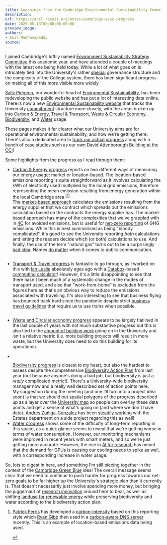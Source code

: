 ```yaml
---
title: Learnings from the Cambridge Environmental Sustainability Committee
description:
url: https://anil.recoil.org/notes/cambridge-essc-progress
date: 2025-05-13T00:00:00-00:00
preview_image:
authors:
- Anil Madhavapeddy
source:
---
```


<p>I joined Cambridge's loftily named <a href="https://www.governance.cam.ac.uk/committees/essc/Pages/default.aspx">Environment Sustainability Strategy Committee</a> this academic year, and have attended a couple of meetings with the latest one being held today. While a lot of what goes on is intricately tied into the University's rather <a href="https://www.governance.cam.ac.uk/Pages/default.aspx">special</a> governance structure and the complexity of the College system, there has been significant progress on making all of this more visible more widely.</p>
<p><a href="mailto:Sally.Pidgeon@admin.cam.ac.uk" class="contact">Sally Pidgeon</a>, our wonderful head of <a href="https://www.environment.admin.cam.ac.uk/">Enviromental Sustainaibility</a>, has been redeveloping the public website and has put a lot of interesting data online.
There is now a new <a href="https://www.environment.admin.cam.ac.uk/">Environmental Sustainability website</a> that tracks the University <a href="https://www.environment.admin.cam.ac.uk/our-commitments-and-approach">committment</a> structure more closely, with the areas broken up into <a href="https://www.environment.admin.cam.ac.uk/our-commitments-and-approach/carbon-and-energy">Carbon &amp; Energy</a>, <a href="https://www.environment.admin.cam.ac.uk/our-commitments-and-approach/travel-and-transport">Travel &amp; Transport</a>, <a href="https://www.environment.admin.cam.ac.uk/our-commitments-and-approach/waste-and-circular-economy">Waste &amp; Circular Economy</a>, <a href="https://www.environment.admin.cam.ac.uk/our-commitments-and-approach/biodiversity">Biodiversity</a>, and <a href="https://www.environment.admin.cam.ac.uk/our-commitments-and-approach/water">Water</a> usage.</p>
<p>These pages makes it far clearer what our University aims are for operational environmental sustainability, and how we're getting there. There's also a dedicated area to <a href="https://www.environment.admin.cam.ac.uk/our-progress">track our actual progress</a> along with a bunch of <a href="https://www.environment.admin.cam.ac.uk/news">case studies</a> such as our own <a href="https://www.environment.admin.cam.ac.uk/news/david-attenborough-building-outstanding-environmental-management">David Attenborough Building at the CCI</a>!</p>
<p>Some highlights from the progress as I read through them:</p>
<ul>
<li><a href="https://www.environment.admin.cam.ac.uk/our-progress/carbon-and-energy-progress">Carbon &amp; Energy progress</a> reports on two different ways of measuring our energy usage: market <em>or</em> location-based. The location-based emissions reporting is quite straightforward as it involves calculating the kWh of electricity used multiplied by the local grid emissions, therefore representing the mean emission resulting from energy generation within the local Cambridge area.<sup><a href="https://anil.recoil.org/news.xml#fn-1" role="doc-noteref" class="fn-label">[1]</a></sup> <br>The <a href="https://ghgprotocol.org/sites/default/files/2022-12/Scope2_ExecSum_Final.pdf">market-based approach</a> calculates the emissions resulting from the energy supplier that we contract which spreads out the emissions calculation based on the contracts the energy supplier has. The market-based approach has many of the complexities that we've grappled with in <a href="https://4c.cst.cam.ac.uk">4C</a> for avoided emissions, but is useful for <a href="https://ghgprotocol.org/sites/default/files/2022-12/Scope2_ExecSum_Final.pdf">net-zero reporting</a> of GHG emissions.  While this is best summarised as being "bloody complicated", it's good to see the University reporting <em>both</em> calculations and letting the readers decide which (or both) calculations to use.
And finally, the use of the term "natural gas" turns out to be a surprisingly <a href="https://climatecommunication.yale.edu/publications/should-it-be-called-natural-gas-or-methane/">bad idea</a>.  Names <a href="https://news.gallup.com/opinion/polling-matters/169541/name-affordable-care-act-obamacare.aspx">do matter</a> when it comes to public communication.
<a href="https://www.environment.admin.cam.ac.uk/our-progress/carbon-and-energy-progress"> <figure class="image-center"><img src="https://anil.recoil.org/images/essc-1.webp" loading="lazy" class="content-image" alt="" srcset="/images/essc-1.1024.webp 1024w,/images/essc-1.1280.webp 1280w,/images/essc-1.1440.webp 1440w,/images/essc-1.1600.webp 1600w,/images/essc-1.320.webp 320w,/images/essc-1.480.webp 480w,/images/essc-1.640.webp 640w,/images/essc-1.768.webp 768w" title="" sizes="(max-width: 768px) 100vw, 33vw"><figcaption></figcaption></figure>
 </a></li>
<li><a href="https://www.environment.admin.cam.ac.uk/our-progress/travel-and-transport-progress">Transport &amp; Travel progress</a> is fantastic to go through, as I worked on this with <a href="https://anil.recoil.org/news.xml" class="contact">Ian Leslie</a> absolutely ages ago with a <a href="https://anil.recoil.org/papers/2015-aarhus-databox">Databox</a>-based <a href="https://anil.recoil.org/papers/2012-mpm-caware">commuting calculator</a>!  However, it's a little disappointing to see that there hasn't been much of a systematic change in the modes of transport used, and also that "work-from-home" is excluded from the figures here as that's an obvious way to reduce the emissions associated with travelling. It's also interesting to see that business flying has bounced back hard since the pandemic despite strict <a href="https://www.environment.admin.cam.ac.uk/files/guidelines_for_sustainable_business_travel_approved.pdf">business travel guidelines</a> that require us to use trains when possible.
<a href="https://www.environment.admin.cam.ac.uk/our-progress/travel-and-transport-progress"> <figure class="image-center"><img src="https://anil.recoil.org/images/essc-2.webp" loading="lazy" class="content-image" alt="" srcset="/images/essc-2.1024.webp 1024w,/images/essc-2.1280.webp 1280w,/images/essc-2.1440.webp 1440w,/images/essc-2.320.webp 320w,/images/essc-2.480.webp 480w,/images/essc-2.640.webp 640w,/images/essc-2.768.webp 768w" title="" sizes="(max-width: 768px) 100vw, 33vw"><figcaption></figcaption></figure>
 </a></li>
<li><a href="https://www.environment.admin.cam.ac.uk/our-progress/waste-and-circular-economy-progress">Waste and Circular economy progress</a> appears to be largely flatlined in the last couple of years with not much substantive progress but this is also tied to the <a href="https://www.em.admin.cam.ac.uk/reshaping-our-estate">amount of building work</a> going on in the University and isn't a relative metric (i.e. more building projects will result in more waste, but the University does need to do this building for its operations).</li>
<li><a href="https://www.environment.admin.cam.ac.uk/files/uoc_bap.pdf"> <figure class="image-right"><img src="https://anil.recoil.org/images/bap-1.webp" loading="lazy" class="content-image" alt="" srcset="/images/bap-1.1024.webp 1024w,/images/bap-1.1280.webp 1280w,/images/bap-1.1440.webp 1440w,/images/bap-1.1600.webp 1600w,/images/bap-1.1920.webp 1920w,/images/bap-1.320.webp 320w,/images/bap-1.480.webp 480w,/images/bap-1.640.webp 640w,/images/bap-1.768.webp 768w" title="" sizes="(max-width: 768px) 100vw, 33vw"><figcaption></figcaption></figure>
 </a> <a href="https://www.environment.admin.cam.ac.uk/our-progress/biodiversity-progress">Biodiversity progress</a> is closest to my heart, but also the hardest to assess despite the comprehensive <a href="https://www.environment.admin.cam.ac.uk/files/uoc_bap.pdf">Biodiversity Action Plan</a> from last year (not because anyone's doing a bad job, but biodiversity is just a <em>really</em> complicated <a href="https://anil.recoil.org/papers/2024-life">metric</a>!). There's a University-wide biodiversity manager now and a really well described set of action points here.
<br> My suggestion during the meeting (and one I'll turn into a project idea soon) is that we should put spatial polygons of the progress described up as a layer over the <a href="https://map.cam.ac.uk">University map</a> so people can overlay these data points and get a sense of what's going on (and where we don't have data). <a href="https://ancazugo.github.io/" class="contact">Andres Zuñiga-Gonzalez</a> has been <a href="https://ancazugo.github.io/research/outreach/2025/04/27/weekly-notes.html">steadily working</a> with the Estates department on a side project regarding this as well!</li>
<li><a href="https://www.environment.admin.cam.ac.uk/our-progress/water-progress">Water progress</a> shows some of the difficulty of long-term reporting in this space, as a quick glance seems to reveal that we're getting worse in terms of water consumption. However, our monitoring mechanisms were improved in recent years with smart meters, and so we're just getting more accurate. However, the rise in <a href="https://anil.recoil.org/notes/ai-for-science-2024">AI for research</a> has meant that the demand for GPUs is causing our cooling needs to spike as well, with a corresponding increase in water usage.</li>
</ul>
<p>So, lots to digest in here, and something I'm still piecing together in the context of the <a href="https://anil.recoil.org/notes/cambridge-green-blue">Cambridge Green Blue</a> idea! The overall message seems clear that we need to continue to push harder for progress towards our net-zero goals to be far higher up the University's strategic plan than it currently is. That doesn't necessarily just involve spending more money, but bringing the juggernaut of <a href="https://www.cam.ac.uk/stories/ai-and-climate-and-nature">research innovation</a> around here to bear, as well as shifting <a href="https://csaenvironmental.co.uk/projects/lord-bridges-solar-farm/">landuse for renewable energy</a> while preserving biodiversity and water according to the biodiversity action plan.</p>
<section role="doc-endnotes"><ol>
<li>
<p><a href="https://patrick.sirref.org" class="contact">Patrick Ferris</a> has developed a <a href="https://github.com/geocaml/carbon-intensity">carbon-intensity</a> based on this reporting style which <a href="https://ryan.freumh.org" class="contact">Ryan Gibb</a> then used in a <a href="https://anil.recoil.org/papers/2024-loco-carbonres">carbon-aware DNS server</a> recently. This is an example of location-based emissions data being used.</p>
<span><a href="https://anil.recoil.org/news.xml#ref-1-fn-1" role="doc-backlink" class="fn-label">↩︎︎</a></span></li></ol></section>

